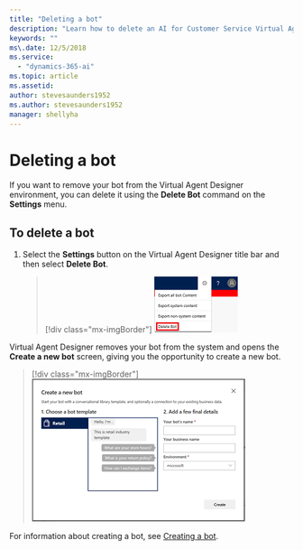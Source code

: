 ```yaml
---
title: "Deleting a bot"
description: "Learn how to delete an AI for Customer Service Virtual Agent bot."
keywords: ""
ms\.date: 12/5/2018
ms.service:
  - "dynamics-365-ai"
ms.topic: article
ms.assetid: 
author: stevesaunders1952
ms.author: stevesaunders1952
manager: shellyha
---
```


# Deleting a bot

If you want to remove your bot from the Virtual Agent Designer environment, you can delete it using the **Delete Bot** command on the **Settings** menu.

## To delete a bot

1. Select the **Settings** button on the Virtual Agent Designer title bar and then select **Delete Bot**.

   > [!div class="mx-imgBorder"]
   > ![Delete a bot](media/delete-bot.PNG)

Virtual Agent Designer removes your bot from the system and opens the **Create a new bot** screen, giving you the opportunity to create a new bot.

   > [!div class="mx-imgBorder"]
   > ![Create a new bot screen](media/create-bot-1.PNG)

For information about creating a bot, see [Creating a bot](getting-started-create-bot.md).
